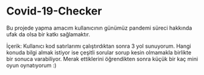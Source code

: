 # Covid-19-Checker
Bu projede yapma amacım kullanıcının günümüz pandemi süreci hakkında ufak da olsa bir katkı sağlamaktır.

İçerik:
Kullanıcı kod satırlarımı çalıştırdıktan sonra 3 yol sunuyorum. Hangi konuda bilgi almak istiyor ise çeşitli sorular sorup kesin olmamakla birlikte bir sonuca varabiliyor. Merak ettiklerini öğrendikten sonra küçük bir kaç mini oyun oynatıyorum :)
